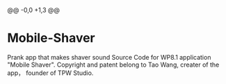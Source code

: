 @@ -0,0 +1,3 @@
# Mobile-Shaver
Prank app that makes shaver sound
Source Code for WP8.1 application "Mobile Shaver". Copyright and patent belong to Tao Wang, creater of the app， founder of TPW Studio.

